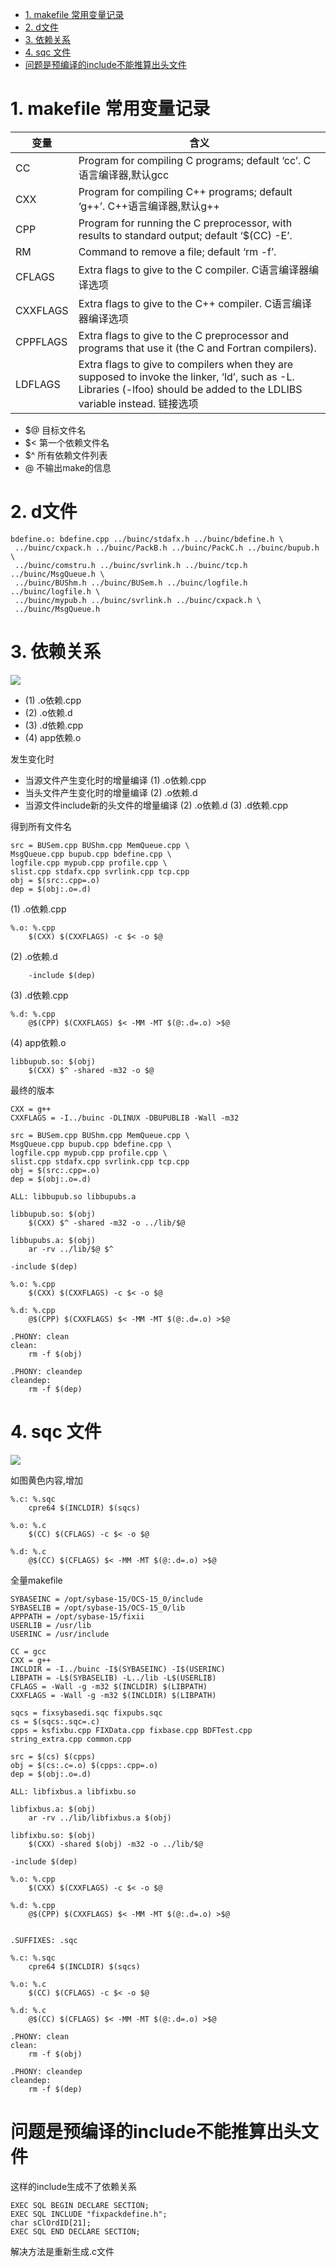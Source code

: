 

<!-- TOC -->

- [1. makefile 常用变量记录](#1-makefile-常用变量记录)
- [2. d文件](#2-d文件)
- [3. 依赖关系](#3-依赖关系)
- [4. sqc 文件](#4-sqc-文件)
- [问题是预编译的include不能推算出头文件](#问题是预编译的include不能推算出头文件)

<!-- /TOC -->


# 1. makefile 常用变量记录

变量|含义
-|-
CC	|Program for compiling C programs; default ‘cc’.	C语言编译器,默认gcc
CXX	|Program for compiling C++ programs; default ‘g++’.	C++语言编译器,默认g++
CPP	|Program for running the C preprocessor, with results to standard output; default ‘$(CC) -E’.	
RM	|Command to remove a file; default ‘rm -f’.	
CFLAGS	|Extra flags to give to the C compiler.	C语言编译器编译选项
CXXFLAGS	|Extra flags to give to the C++ compiler.	C语言编译器编译选项
CPPFLAGS	|Extra flags to give to the C preprocessor and programs that use it (the C and Fortran compilers).	
LDFLAGS	|Extra flags to give to compilers when they are supposed to invoke the linker, ‘ld’, such as -L. Libraries (-lfoo) should be added to the LDLIBS variable instead.	链接选项

* $@ 目标文件名 
* $< 第一个依赖文件名 
* $^ 所有依赖文件列表 
* @ 不输出make的信息 


# 2. d文件

```
bdefine.o: bdefine.cpp ../buinc/stdafx.h ../buinc/bdefine.h \
 ../buinc/cxpack.h ../buinc/PackB.h ../buinc/PackC.h ../buinc/bupub.h \
 ../buinc/comstru.h ../buinc/svrlink.h ../buinc/tcp.h ../buinc/MsgQueue.h \
 ../buinc/BUShm.h ../buinc/BUSem.h ../buinc/logfile.h ../buinc/logfile.h \
 ../buinc/mypub.h ../buinc/svrlink.h ../buinc/cxpack.h \
 ../buinc/MsgQueue.h
```

# 3. 依赖关系

![](./pic/snipaste_20171125_214801.png)

* (1) .o依赖.cpp
* (2) .o依赖.d
* (3) .d依赖.cpp
* (4) app依赖.o

发生变化时
* 当源文件产生变化时的增量编译 (1) .o依赖.cpp
* 当头文件产生变化时的增量编译 (2) .o依赖.d
* 当源文件include新的头文件的增量编译 (2) .o依赖.d (3) .d依赖.cpp


得到所有文件名
```
src = BUSem.cpp BUShm.cpp MemQueue.cpp \
MsgQueue.cpp bupub.cpp bdefine.cpp \
logfile.cpp mypub.cpp profile.cpp \
slist.cpp stdafx.cpp svrlink.cpp tcp.cpp
obj = $(src:.cpp=.o)
dep = $(obj:.o=.d)
```

(1) .o依赖.cpp
```
%.o: %.cpp
	$(CXX) $(CXXFLAGS) -c $< -o $@ 
```

(2) .o依赖.d
```
	-include $(dep)
```

(3) .d依赖.cpp
```
%.d: %.cpp
	@$(CPP) $(CXXFLAGS) $< -MM -MT $(@:.d=.o) >$@
```

(4) app依赖.o
```
libbupub.so: $(obj)
	$(CXX) $^ -shared -m32 -o $@ 
```

最终的版本

```
CXX = g++
CXXFLAGS = -I../buinc -DLINUX -DBUPUBLIB -Wall -m32

src = BUSem.cpp BUShm.cpp MemQueue.cpp \
MsgQueue.cpp bupub.cpp bdefine.cpp \
logfile.cpp mypub.cpp profile.cpp \
slist.cpp stdafx.cpp svrlink.cpp tcp.cpp
obj = $(src:.cpp=.o)
dep = $(obj:.o=.d)

ALL: libbupub.so libbupubs.a

libbupub.so: $(obj)
	$(CXX) $^ -shared -m32 -o ../lib/$@ 

libbupubs.a: $(obj)
	ar -rv ../lib/$@ $^

-include $(dep)

%.o: %.cpp
	$(CXX) $(CXXFLAGS) -c $< -o $@ 

%.d: %.cpp
	@$(CPP) $(CXXFLAGS) $< -MM -MT $(@:.d=.o) >$@

.PHONY: clean
clean:
	rm -f $(obj)

.PHONY: cleandep
cleandep:
	rm -f $(dep)
```



# 4. sqc 文件
![](./pic//snipaste_20171125_223706.png)

如图黄色内容,增加
```
%.c: %.sqc
	cpre64 $(INCLDIR) $(sqcs)

%.o: %.c
	$(CC) $(CFLAGS) -c $< -o $@ 

%.d: %.c
	@$(CC) $(CFLAGS) $< -MM -MT $(@:.d=.o) >$@
```

全量makefile
```
SYBASEINC = /opt/sybase-15/OCS-15_0/include
SYBASELIB = /opt/sybase-15/OCS-15_0/lib
APPPATH = /opt/sybase-15/fixii
USERLIB = /usr/lib
USERINC = /usr/include

CC = gcc
CXX = g++
INCLDIR = -I../buinc -I$(SYBASEINC) -I$(USERINC)
LIBPATH = -L$(SYBASELIB) -L../lib -L$(USERLIB)
CFLAGS = -Wall -g -m32 $(INCLDIR) $(LIBPATH)
CXXFLAGS = -Wall -g -m32 $(INCLDIR) $(LIBPATH)

sqcs = fixsybasedi.sqc fixpubs.sqc
cs = $(sqcs:.sqc=.c)
cpps = ksfixbu.cpp FIXData.cpp fixbase.cpp BDFTest.cpp string_extra.cpp common.cpp

src = $(cs) $(cpps)
obj = $(cs:.c=.o) $(cpps:.cpp=.o)
dep = $(obj:.o=.d)

ALL: libfixbus.a libfixbu.so 

libfixbus.a: $(obj)
	ar -rv ../lib/libfixbus.a $(obj)

libfixbu.so: $(obj)
	$(CXX) -shared $(obj) -m32 -o ../lib/$@

-include $(dep)

%.o: %.cpp
	$(CXX) $(CXXFLAGS) -c $< -o $@ 

%.d: %.cpp
	@$(CPP) $(CXXFLAGS) $< -MM -MT $(@:.d=.o) >$@


.SUFFIXES: .sqc

%.c: %.sqc
	cpre64 $(INCLDIR) $(sqcs)

%.o: %.c
	$(CC) $(CFLAGS) -c $< -o $@ 

%.d: %.c
	@$(CC) $(CFLAGS) $< -MM -MT $(@:.d=.o) >$@

.PHONY: clean
clean:
	rm -f $(obj)

.PHONY: cleandep
cleandep:
	rm -f $(dep)
```

# 问题是预编译的include不能推算出头文件

这样的include生成不了依赖关系
```
EXEC SQL BEGIN DECLARE SECTION;
EXEC SQL INCLUDE "fixpackdefine.h";
char sClOrdID[21];
EXEC SQL END DECLARE SECTION;
```

解决方法是重新生成.c文件